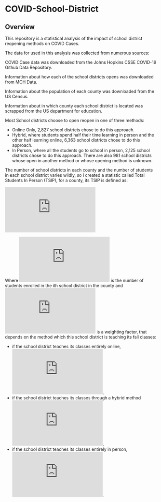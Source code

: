 # COVID-School-District
## Overview
This repository is a statistical analysis of the impact of school district reopening methods on COVID Cases.

The data for used in this analysis was collected from numerous sources:

COVID Case data was downloaded from the Johns Hopkins CSSE COVID-19 Github Data Repository.

Information about how each of the school districts opens was downloaded from MCH Data.

Information about the population of each county was downloaded from the US Census.

Information about in which county each school district is located was scrapped from the US department for education. 

Most School districts choose to open reopen in one of three methods:
- Online Only, 2,827 school districts chose to do this approach.
- Hybrid, where students spend half their time learning in person and the other half learning online, 6,363 school districts chose to do this approach.
- In Person, where all the students go to school in person, 2,125 school districts chose to do this approach.
There are also 981 school districts whose open in another method or whose opening method is unknown. 

The number of school districts in each county and the number of students in each school district varies wildly, so I created a statistic called Total Students In Person (TSIP), for a county, its TSIP is defined as:

![equation](https://latex.codecogs.com/gif.latex?TSIP%3D%5Csum_%7Bi%3D1%7D%5E%7Bn%7D%20w_%7Bi%7D%5Ccdot%20E_%7Bi%7D)

Where ![equation](https://latex.codecogs.com/gif.latex?E_%7Bi%7D) is the number of students enrolled in the ith school district in the county and ![equation](https://latex.codecogs.com/gif.latex?w_%7Bi%7D) is a weighting factor, that depends on the method which this school district is teaching its fall classes:
- if the school district teaches its classes entirely online, ![equation](https://latex.codecogs.com/gif.latex?w_%7Bi%7D%3D0).
- if the school district teaches its classes through a hybrid method ![equation](https://latex.codecogs.com/gif.latex?w_%7Bi%7D%3D0.5).
- if the school district teaches its classes entirely in person, ![equation](https://latex.codecogs.com/gif.latex?w_%7Bi%7D%3D1).

